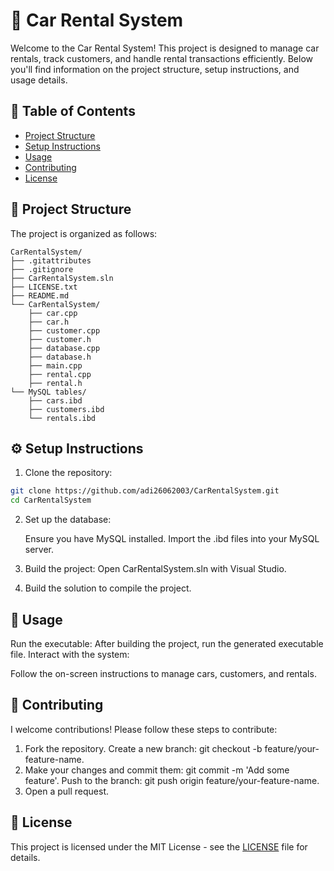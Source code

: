 # 🚗 Car Rental System

Welcome to the Car Rental System! This project is designed to manage car rentals, track customers, and handle rental transactions efficiently. Below you'll find information on the project structure, setup instructions, and usage details.

## 📑 Table of Contents
- [Project Structure](#project-structure)
- [Setup Instructions](#setup-instructions)
- [Usage](#usage)
- [Contributing](#contributing)
- [License](#license)

## 📂 Project Structure

The project is organized as follows:

```plaintext
CarRentalSystem/
├── .gitattributes
├── .gitignore
├── CarRentalSystem.sln
├── LICENSE.txt
├── README.md
└── CarRentalSystem/
    ├── car.cpp
    ├── car.h
    ├── customer.cpp
    ├── customer.h
    ├── database.cpp
    ├── database.h
    ├── main.cpp
    ├── rental.cpp
    ├── rental.h
└── MySQL tables/
    ├── cars.ibd
    ├── customers.ibd
    └── rentals.ibd
```
## ⚙️ Setup Instructions
1. Clone the repository:

```sh
git clone https://github.com/adi26062003/CarRentalSystem.git
cd CarRentalSystem
```
2. Set up the database:

   Ensure you have MySQL installed.
   Import the .ibd files into your MySQL server.

3. Build the project:
   Open CarRentalSystem.sln with Visual Studio.

4. Build the solution to compile the project.

## 🚀 Usage
Run the executable:
After building the project, run the generated executable file.
Interact with the system:

Follow the on-screen instructions to manage cars, customers, and rentals.

## 🤝 Contributing
I welcome contributions! Please follow these steps to contribute:

1. Fork the repository.
Create a new branch: git checkout -b feature/your-feature-name.
2. Make your changes and commit them: git commit -m 'Add some feature'.
Push to the branch: git push origin feature/your-feature-name.
3. Open a pull request.

## 📄 License
This project is licensed under the MIT License - see the [LICENSE](LICENSE.txt) file for details.
